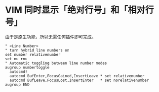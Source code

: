 # VIM 同时显示「绝对行号」和「相对行号」

由于是原生功能，所以无需任何插件即可完成。

```vim
" <Line Number>
" turn hybrid line numbers on
set number relativenumber
set nu rnu
" Automatic toggling between line number modes
augroup numbertoggle
  autocmd!
  autocmd BufEnter,FocusGained,InsertLeave * set relativenumber
  autocmd BufLeave,FocusLost,InsertEnter   * set norelativenumber
augroup END
```